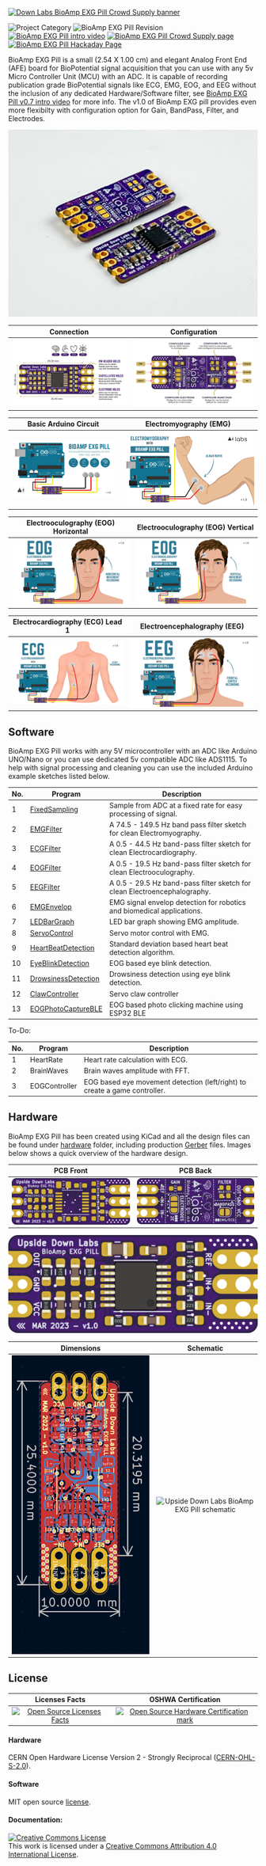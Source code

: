 [![Down Labs BioAmp EXG Pill Crowd Supply banner](graphics/gifs//Crowd-Supply-Banner.gif)](https://www.crowdsupply.com/upside-down-labs/bioamp-exg-pill)


![Project Category](https://img.shields.io/badge/Category-Bioelectronics-gold) ![BioAmp EXG Pill Revision ](https://img.shields.io/badge/Version-1.0-success) [![BioAmp EXG Pill intro video ](https://img.shields.io/badge/Intro-YouTube-red)](https://www.youtube.com/watch?v=-G3z9fvQnuw) [![BioAmp EXG Pill Crowd Supply page ](https://img.shields.io/badge/Support_Project-Crowd_Supply-00B5AC)](https://www.crowdsupply.com/upside-down-labs/bioamp-exg-pill) [![BioAmp EXG Pill Hackaday Page ](https://img.shields.io/badge/Documentation-hackaday.io-yellowgreen)](https://hackaday.io/project/178997-bioamp-exg-pill)


BioAmp EXG Pill is a small (2.54 X 1.00 cm) and elegant Analog Front End (AFE) board for BioPotential signal acquisition that you can use with any 5v Micro Controller Unit (MCU) with an ADC. It is capable of recording publication grade BioPotential signals like ECG, EMG, EOG, and EEG without the inclusion of any dedicated Hardware/Software filter, see [BioAmp EXG Pill v0.7 intro video](https://www.youtube.com/watch?v=-G3z9fvQnuw) for more info. The v1.0 of BioAmp EXG pill provides even more flexibilty with configuration option for Gain, BandPass, Filter, and Electrodes.


![Upside Down Labs BioAmp EXG Pill Assembled](graphics/images/BioAmp%20EXG%20Pill%20v1.0.jpg)

| Connection      |  Configuration |
| :-------------------------: | :-------------------------: |
| ![BioAmp EXG Pill - Connection](graphics/docs/Front_Specifications.jpg)  | ![BioAmp EXG Pill - Configuration](graphics/docs/Back_Specifications.jpg)|

| Basic Arduino Circuit           |  Electromyography (EMG) |
| :-------------------------: | :-------------------------: |
| ![BioAmp EXG Pill - Basic Circuit](graphics/circuits/v1.0/Basic-Circuit.jpg)  | ![BioAmp EXG Pill - Electromyography (EMG)](graphics/circuits//v1.0/EMG.jpg)|

| Electrooculography (EOG) Horizontal           |  Electrooculography (EOG) Vertical |
| :-------------------------: | :-------------------------: |
| ![BioAmp EXG Pill - Electrooculography (EOG) Horizontal](graphics/circuits//v1.0/EOG-Horizontal.jpg)  | ![BioAmp EXG Pill - Electrooculography (EOG) Vertical](graphics/circuits//v1.0/EOG-Vertical.jpg)|

| Electrocardiography (ECG) Lead 1           |  Electroencephalography (EEG) |
| :-------------------------: | :-------------------------: |
| ![BioAmp EXG Pill - Electrocardiography (ECG) Lead 1](graphics/circuits//v1.0/ECG.jpg)  | ![BioAmp EXG Pill - Electroencephalography (EEG)](graphics/circuits//v1.0/EEG.jpg)|




## Software
BioAmp EXG Pill works with any 5V microcontroller with an ADC like Arduino UNO/Nano or you can use dedicated 5v compatible ADC like ADS1115. To help with signal processing and cleaning you can use the included Arduino example sketches listed below.

| No. | Program| Description |
| ---- | ---- | ---- |
|1 | [FixedSampling](software/FixedSampling)| Sample from ADC at a fixed rate for easy processing of signal.|
|2 | [EMGFilter](software/EMGFilter)| A 74.5 - 149.5 Hz band pass filter sketch for clean Electromyography.|
|3 | [ECGFilter](software/ECGFilter)| A 0.5 - 44.5 Hz band-pass filter sketch for clean Electrocardiography.|
|4 | [EOGFilter](software/EOGFilter)| A 0.5 - 19.5 Hz band-pass filter sketch for clean Electrooculography.|
|5 | [EEGFilter](software/EEGFilter)| A 0.5 - 29.5 Hz band-pass filter sketch for clean Electroencephalography.|
|6 | [EMGEnvelop](software/EMGEnvelop)| EMG signal envelop detection for robotics and biomedical applications.|
|7 | [LEDBarGraph](software/LEDBarGraph)| LED bar graph showing EMG amplitude.|
|8 | [ServoControl](software/ServoControl)| Servo motor control with EMG.|
|9 | [HeartBeatDetection](software/HeartBeatDetection)| Standard deviation based heart beat detection algorithm.|
|10 | [EyeBlinkDetection](software/EyeBlinkDetection)|EOG based eye blink detection.|
|11 | [DrowsinessDetection](software/DrowsinessDetection)| Drowsiness detection using eye blink detection.|
|12 | [ClawController](software/ClawController)| Servo claw controller |
|13 | [EOGPhotoCaptureBLE](software/EOGPhotoCaptureBLE)| EOG based photo clicking machine using ESP32 BLE |

To-Do:

| No. | Program| Description |
| ---- | ---- | ---- |
|1 | HeartRate | Heart rate calculation with ECG.|
|2 | BrainWaves | Brain waves amplitude with FFT.|
|3 | EOGController | EOG based eye movement detection (left/right) to create a game controller.|


## Hardware

BioAmp EXG Pill has been created using KiCad and all the design files can be found under [hardware](hardware/) folder, including production [Gerber](hardware/gerbers) files. Images below shows a quick overview of the hardware design.

| PCB Front           |  PCB Back |
| :-------------------------: | :-------------------------: |
| ![Upside Down Labs BioAmp EXG Pill front](graphics/board/v1.0/BioAmp-EXG-Pill-Front-v1.0-purple-enig.png)  | ![Upside Down Labs BioAmp EXG Pill back](graphics/board/v1.0/BioAmp-EXG-Pill-Back-v1.0-purple-enig.png) |

![Upside Down Labs BioAmp EXG Pill front annotated](graphics/board/v1.0/BioAmp-EXG-Pill-Front.png)

| Dimensions            |  Schematic  |
| :-------------------------: | :-------------------------: |
| ![Upside Down Labs BioAmp EXG Pill dimensions](graphics/board/v1.0/BioAmp-EXG-Pill-v1.0-dimensions.png)  | ![Upside Down Labs BioAmp EXG Pill schematic](graphics/docs/BioAmp-EXG-Pill-v1.0b-schematic.png) |


## License

| Licenses Facts              |  OSHWA Certification |
| :-------------------------: | :-------------------------: |
| <a href="LICENSE.md"><img src="graphics/misc/Licenses_facts.svg" width="400" alt="Open Source Licenses Facts"/></a>  | <a href="https://certification.oshwa.org/in000026.html"><img src="graphics/misc/OSHW_mark_IN000026.png" width="300" alt="Open Source Hardware Certification mark"/></a> |

#### Hardware
CERN Open Hardware License Version 2 - Strongly Reciprocal ([CERN-OHL-S-2.0](https://spdx.org/licenses/CERN-OHL-S-2.0.html)).

#### Software
MIT open source [license](http://opensource.org/licenses/MIT).

#### Documentation:
<a rel="license" href="http://creativecommons.org/licenses/by/4.0/"><img alt="Creative Commons License" style="border-width:0" src="https://i.creativecommons.org/l/by/4.0/88x31.png" /></a><br />This work is licensed under a <a rel="license" href="http://creativecommons.org/licenses/by/4.0/">Creative Commons Attribution 4.0 International License</a>.
